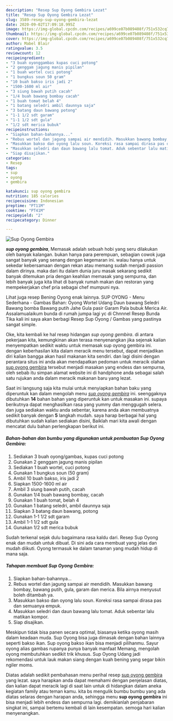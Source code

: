 ```yaml
---
description: "Resep Sup Oyong Gembira Lezat"
title: "Resep Sup Oyong Gembira Lezat"
slug: 3589-resep-sup-oyong-gembira-lezat
date: 2020-09-02T17:09:18.995Z
image: https://img-global.cpcdn.com/recipes/a699ce07b089408f/751x532cq70/sup-oyong-gembira-foto-resep-utama.jpg
thumbnail: https://img-global.cpcdn.com/recipes/a699ce07b089408f/751x532cq70/sup-oyong-gembira-foto-resep-utama.jpg
cover: https://img-global.cpcdn.com/recipes/a699ce07b089408f/751x532cq70/sup-oyong-gembira-foto-resep-utama.jpg
author: Mabel Blair
ratingvalue: 3.5
reviewcount: 12
recipeingredient:
- "3 buah oyonggambas kupas cuci potong"
- "2 genggam jagung manis pipilan"
- "1 buah wortel cuci potong"
- "1 bungkus soun 50 gram"
- "10 buah bakso iris jadi 2"
- "1500-1600 ml air"
- "3 siung bawah putih cacah"
- "1/4 buah bawang bombay cacah"
- "1 buah tomat belah 4"
- "1 batang seledri ambil daunnya saja"
- "3 batang daun bawang potong"
- "1-1 1/2 sdt garam"
- "1-1 1/2 sdt gula"
- "1/2 sdt merica bubuk"
recipeinstructions:
- "Siapkan bahan-bahannya..."
- "Rebus wortel dan jagung sampai air mendidih. Masukkan bawang bombay, bawang putih, gula, garam dan merica. Bila airnya menyusut boleh ditambah ya."
- "Masukkan bakso dan oyong lalu soun. Koreksi rasa sampai dirasa pas dan semuanya empuk."
- "Masukkan seledri dan daun bawang lalu tomat. Aduk sebentar lalu matikan kompor."
- "Siap disajikan."
categories:
- Resep
tags:
- sup
- oyong
- gembira

katakunci: sup oyong gembira 
nutrition: 185 calories
recipecuisine: Indonesian
preptime: "PT11M"
cooktime: "PT41M"
recipeyield: "2"
recipecategory: Dinner

---
```



![Sup Oyong Gembira](https://img-global.cpcdn.com/recipes/a699ce07b089408f/751x532cq70/sup-oyong-gembira-foto-resep-utama.jpg)

<b><i>sup oyong gembira</i></b>, Memasak adalah sebuah hobi yang seru dilakukan oleh banyak kalangan. bukan hanya para perempuan, sebagian cowok juga sangat banyak yang senang dengan kegemaran ini. walau hanya untuk sekedar kebersamaan dengan rekan atau memang sudah menjadi passion dalam dirinya. maka dari itu dalam dunia juru masak sekarang sedikit banyak ditemukan pria dengan keahlian memasak yang sempurna, dan lebih banyak juga kita lihat di banyak rumah makan dan restoran yang mempekerjakan chef pria sebagai chef mumpuni nya.

Lihat juga resep Bening Oyong enak lainnya. SUP OYONG - Menu Sederhana - Gambas Bahan: Oyong Wortel Udang Daun bawang Seledri Bawang bomba Bawang putih Jahe Gula pasir Garam Pala bubuk Merica Air. Assalamualaikum bunda di rumah jumpa lagi yc di Chnnnel Resep Bunda Tika kali ini saya akan berbagi Resep Sup Oyong / Gambas yang pastinya sangat simple.

Oke, kita kembali ke hal resep hidangan <i>sup oyong gembira</i>. di antara pekerjaan kita, kemungkinan akan terasa menyenangkan jika sejenak kalian menyempatkan sedikit waktu untuk memasak sup oyong gembira ini. dengan keberhasilan kita dalam meracik menu tersebut, dapat menjadikan diri kalian bangga akan hasil makanan kita sendiri. dan lagi disini dengan perantara situs ini anda akan mendapatkan pedoman untuk meracik olahan <u>sup oyong gembira</u> tersebut menjadi masakan yang endess dan sempurna, oleh sebab itu simpan alamat website ini di handphone anda sebagai salah satu rujukan anda dalam meracik makanan baru yang lezat.


Saat ini langsung saja kita mulai untuk menyiapkan bahan baku yang diperuntuk kan dalam mengolah menu <u><i>sup oyong gembira</i></u> ini. seenggaknya dibutuhkan <b>14</b> bahan bahan yang diperuntuk kan untuk masakan ini. supaya berikutnya dapat menghasilkan rasa yang yummy dan menggugah selera. dan juga sediakan waktu anda sebentar, karena anda akan membuatnya sedikit banyak dengan <b>5</b> langkah mudah. saya harap berbagai hal yang dibutuhkan sudah kalian sediakan disini, Baiklah mari kita awali dengan mencatat dulu bahan perlengkapan berikut ini.

<!--inarticleads1-->

##### Bahan-bahan dan bumbu yang digunakan untuk pembuatan Sup Oyong Gembira:

1. Sediakan 3 buah oyong/gambas, kupas cuci potong
1. Gunakan 2 genggam jagung manis pipilan
1. Sediakan 1 buah wortel, cuci potong
1. Gunakan 1 bungkus soun (50 gram)
1. Ambil 10 buah bakso, iris jadi 2
1. Siapkan 1500-1600 ml air
1. Ambil 3 siung bawah putih, cacah
1. Gunakan 1/4 buah bawang bombay, cacah
1. Gunakan 1 buah tomat, belah 4
1. Gunakan 1 batang seledri, ambil daunnya saja
1. Siapkan 3 batang daun bawang, potong
1. Gunakan 1-1 1/2 sdt garam
1. Ambil 1-1 1/2 sdt gula
1. Gunakan 1/2 sdt merica bubuk


Sudah terkenal sejak dulu bagaimana rasa kaldu dari. Resep Sup Oyong enak dan mudah untuk dibuat. Di sini ada cara membuat yang jelas dan mudah diikuti. Oyong termasuk ke dalam tanaman yang mudah hidup di mana saja. 

<!--inarticleads2-->

##### Tahapan membuat Sup Oyong Gembira:

1. Siapkan bahan-bahannya...
1. Rebus wortel dan jagung sampai air mendidih. Masukkan bawang bombay, bawang putih, gula, garam dan merica. Bila airnya menyusut boleh ditambah ya.
1. Masukkan bakso dan oyong lalu soun. Koreksi rasa sampai dirasa pas dan semuanya empuk.
1. Masukkan seledri dan daun bawang lalu tomat. Aduk sebentar lalu matikan kompor.
1. Siap disajikan.


Meskipun tidak bisa panen secara optimal, biasanya ketika oyong masih dalam keadaan muda. Sup Oyong bisa juga dimasak dengan bahan lainnya seperti bakso ikan. Sup oyong bakso ikan bisa menjadi pilihanmu. Sayur oyong alias gambas rupanya punya banyak manfaat Memang, mengolah oyong membutuhkan sedikit trik khusus. Sup Oyong Udang jadi rekomendasi untuk lauk makan siang dengan kuah bening yang segar bikin ngiler moms. 

Diatas adalah sedikit pembahasan menu perihal resep <u>sup oyong gembira</u> yang lezat. saya harapkan anda dapat memahami dengan penjelasan diatas, dan kalian dapat meracik lagi di saat lain untuk di hidangkan dalam aneka kegiatan family atau teman kamu. kita bs mengulik bumbu bumbu yang ada diatas selaras dengan harapan anda, sehingga menu <b>sup oyong gembira</b> ini bisa menjadi lebih endess dan sempurna lagi. demikianlah penjabaran singkat ini, sampai bertemu kembali di lain kesempatan. semoga hari kalian menyenangkan.
